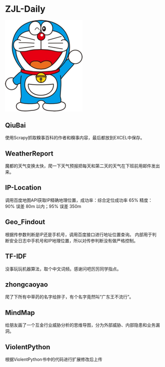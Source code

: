# ZJL-Daily
<img src="jiqimao.jpeg" width="50%" height="50%" />

## QiuBai
使用Scrapy抓取糗事百科的作者和糗事内容，最后都放到EXCEL中保存。

## WeatherReport
魔都的天气变换太快，爬一下天气预报把每天和第二天的天气在下班前用邮件发出来。

## IP-Location
调用百度地图API获取IP精确地理位置，成功率：综合定位成功率 65%
精度：90% 误差 80m 以内；95% 误差 350m

## Geo_Findout
根据传参数判断是IP还是手机号，调用百度接口进行地址位置查询。
内部用于判断安全日志中手机号和IP地理位置，所以对传参判断没有做严格控制。

## TF-IDF
没事玩玩机器算法，取个中文词频。感谢问吧厉厉同学指点。

## zhongcaoyao
爬了下所有中草药的名字给胖子，有个名字竟然叫“广东王不流行”。

## MindMap
给朋友画了一个互金行业威胁分析的思维导图，分为外部威胁、内部隐患和业务漏洞。

## ViolentPython
根据ViolentPython书中的代码进行扩展修改后上传
